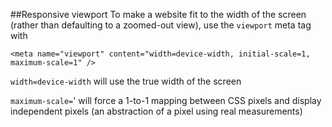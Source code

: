 ##Responsive viewport
To make a website fit to the width of the screen (rather than defaulting to a zoomed-out view), use the `viewport` meta tag with 

`<meta name="viewport" content="width=device-width, initial-scale=1, maximum-scale=1" />`

`width=device-width` will use the true width of the screen

`maximum-scale=`' will force a 1-to-1 mapping between CSS pixels and display independent pixels (an abstraction of a pixel using real measurements)
